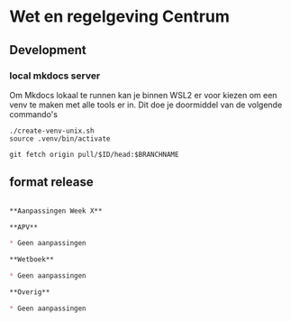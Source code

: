 # Wet en regelgeving Centrum

## Development

### local mkdocs server

Om Mkdocs lokaal te runnen kan je binnen WSL2 er voor kiezen om een venv te maken met alle tools er in. Dit doe je doormiddel van de volgende commando's

```
./create-venv-unix.sh
source .venv/bin/activate
```

`git fetch origin pull/$ID/head:$BRANCHNAME`


## format release

```md

**Aanpassingen Week X**

**APV**

* Geen aanpassingen

**Wetboek**

* Geen aanpassingen

**Overig**

* Geen aanpassingen

```

